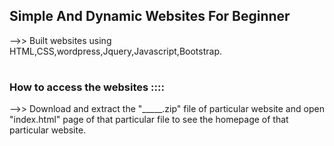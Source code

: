 
## Simple And Dynamic Websites For Beginner
-->> Built websites using HTML,CSS,wordpress,Jquery,Javascript,Bootstrap.
#
### How to access the websites ::::
-->> Download and extract the "_____.zip" file of particular website and open "index.html" page of that particular file to see the homepage of that particular website.
#
